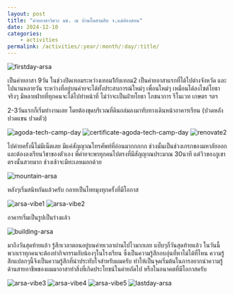 ```yaml
---
layout: post
title: "ค่ายอาสาวิศวะ มช. ณ บ้านกึ๊ดสามสิบ จ.แม่ฮ่องสอน"
date: 2024-12-10
categories: 
    - activities
permalink: /activities/:year/:month/:day/:title/
---
```


<img src="https://raw.githubusercontent.com/nakaptan/natpakan_site/main/assets/firstday-arsa.jpeg" alt="firstday-arsa">

เป็นค่ายอาสา 9วัน ในช่วงปิดเทอมระหว่างเทอม1กับเทอม2 เป็นค่ายอาสาแรกที่ได้ไปต่างจังหวัด และไปนานหลายวัน ระหว่างที่อยู่บนค่ายจะได้ทั้งประสบการณ์ใหม่ๆ เพื่อนใหม่ๆ เหมือนได้ลงไซต์โยธาจริงๆ มีหลายฝ่ายที่ทุกคนจะได้ไปทำหน้าที่ ไม่ว่าจะเป็นฝ่ายโยธา โภชนาการ รีโนเวท เกษตร ฯลฯ

2-3วันแรกก็เริ่มทำงานเลย โดยต้องขุดบริเวณที่ดินถล่มลงมาทับทางเดินหน้าอาคารเรียน (ปวดหลัง ปวดแขน ปวดตัว)

<img src="https://raw.githubusercontent.com/nakaptan/natpakan_site/main/assets/agoda-tech-camp-day.jpg" alt="agoda-tech-camp-day">

<img src="https://raw.githubusercontent.com/nakaptan/natpakan_site/main/assets/certificate-agoda-tech-camp-day.JPG" alt="certificate-agoda-tech-camp-day">

<img src="https://raw.githubusercontent.com/nakaptan/natpakan_site/main/assets/renovate2.jpeg" alt="renovate2">

ไปค่ายครั้งนี้ไม่มีเน็ตเลย มีแค่สัญญาณโทรศัพท์ที่อ่อนมากกกกก ช่วงนั้นเป็นช่วงเกรกของมหาลัยออกและต้องลงเรียนวิชาของตัวเอง พี่ค่ายจะพาทุกคนไปตรงที่มีสัญญาณประมาณ 30นาที แต่วิวของภูเขาตรงนั้นสวยมาก ช่วงเช้าจะมีทะเลหมอกด้วย

<img src="https://raw.githubusercontent.com/nakaptan/natpakan_site/main/assets/mountain-arsa.jpg" alt="mountain-arsa">

หลังๆเริ่มสนิทกันแล้วครับ กลายเป็นไทยมุงทุกครั้งที่มีโอกาส

<img src="https://raw.githubusercontent.com/nakaptan/natpakan_site/main/assets/arsa-vibe1.jpeg" alt="arsa-vibe1">

<img src="https://raw.githubusercontent.com/nakaptan/natpakan_site/main/assets/arsa-vibe2.jpeg" alt="arsa-vibe2">

อาคารเริ่มเป็นรูปเป็นร่างแล้ว

<img src="https://raw.githubusercontent.com/nakaptan/natpakan_site/main/assets/building-arsa.jpg" alt="building-arsa">

มาถึงวันสุดท้ายแล้ว รู้สึกเวลาตอนอยู่บนค่ายเวลาผ่านไปไวมากเลย แป๊บๆก็วันสุดท้ายแล้ว ในวันนี้พวกเราทุกคนจะต้องทำกิจกรรมกับน้องๆในโรงเรียน ซึ่งเป็นความรู้สึกอบอุ่นที่หาไม่ได้ที่ไหน ความรู้สึกแปลกๆนี้จึงเป็นความรู้สึกที่น่าประทับใจสำหรับผมครับ ทำให้เป็นจุดเริ่มต้นในการอยากนำความรู้ด้านสายอาชีพของผมมาอาสาทำสิ่งที่เกิดประโยชน์ในค่ายถัดไป หรือในอนาคตที่มีโอกาสครับ

<img src="https://raw.githubusercontent.com/nakaptan/natpakan_site/main/assets/arsa-vibe3.jpeg" alt="arsa-vibe3">

<img src="https://raw.githubusercontent.com/nakaptan/natpakan_site/main/assets/arsa-vibe4.jpeg" alt="arsa-vibe4">

<img src="https://raw.githubusercontent.com/nakaptan/natpakan_site/main/assets/arsa-vibe5.jpeg" alt="arsa-vibe5">

<img src="https://raw.githubusercontent.com/nakaptan/natpakan_site/main/assets/lastday-arsa.jpg" alt="lastday-arsa">